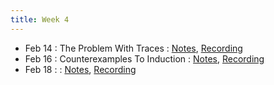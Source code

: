 ```yaml
---
title: Week 4
---
```


- Feb 14 : The Problem With Traces : [Notes](https://hackmd.io/@lfs/SJKOjpXkq), [Recording](https://brown.hosted.panopto.com/Panopto/Pages/Viewer.aspx?id=1d97c302-64a3-4ab7-a27f-ae2900f64425)
- Feb 16 : Counterexamples To Induction : [Notes](https://hackmd.io/@lfs/SyrcAtry5), [Recording](https://brown.hosted.panopto.com/Panopto/Pages/Viewer.aspx?id=2a6264b1-b409-4e36-bdaa-ae2900f64442)
- Feb 18 :  : [Notes](#), [Recording](https://brown.hosted.panopto.com/Panopto/Pages/Viewer.aspx?id=2e0ec0ae-5832-45cf-87a8-ae2900f64460)

